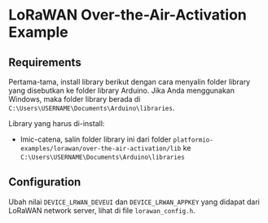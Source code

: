 # LoRaWAN Over-the-Air-Activation Example

## Requirements

Pertama-tama, install library berikut dengan cara menyalin folder library yang disebutkan ke folder library Arduino. Jika Anda menggunakan Windows, maka folder library berada di `C:\Users\USERNAME\Documents\Arduino\libraries`.

Library yang harus di-install:
* lmic-catena, salin folder library ini dari folder `platformio-examples/lorawan/over-the-air-activation/lib` ke `C:\Users\USERNAME\Documents\Arduino\libraries`

## Configuration

Ubah nilai `DEVICE_LRWAN_DEVEUI` dan `DEVICE_LRWAN_APPKEY` yang didapat dari LoRaWAN network server, lihat di file `lorawan_config.h`.

